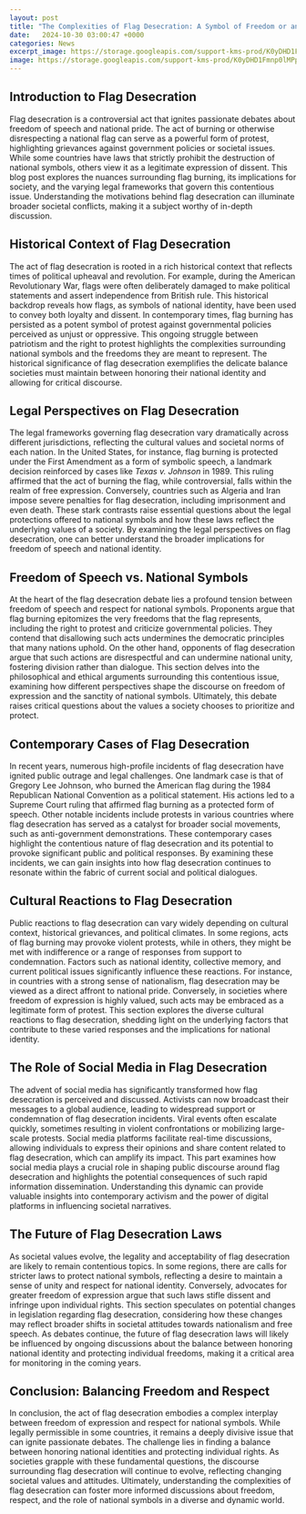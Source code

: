```yaml
---
layout: post
title: "The Complexities of Flag Desecration: A Symbol of Freedom or an Act of Defiance?"
date:   2024-10-30 03:00:47 +0000
categories: News
excerpt_image: https://storage.googleapis.com/support-kms-prod/K0yDHD1Fmnp0lMPptD9w4PiNV9IuJVHPdHz4
image: https://storage.googleapis.com/support-kms-prod/K0yDHD1Fmnp0lMPptD9w4PiNV9IuJVHPdHz4
---
```


## Introduction to Flag Desecration
Flag desecration is a controversial act that ignites passionate debates about freedom of speech and national pride. The act of burning or otherwise disrespecting a national flag can serve as a powerful form of protest, highlighting grievances against government policies or societal issues. While some countries have laws that strictly prohibit the destruction of national symbols, others view it as a legitimate expression of dissent. This blog post explores the nuances surrounding flag burning, its implications for society, and the varying legal frameworks that govern this contentious issue. Understanding the motivations behind flag desecration can illuminate broader societal conflicts, making it a subject worthy of in-depth discussion.
## Historical Context of Flag Desecration
The act of flag desecration is rooted in a rich historical context that reflects times of political upheaval and revolution. For example, during the American Revolutionary War, flags were often deliberately damaged to make political statements and assert independence from British rule. This historical backdrop reveals how flags, as symbols of national identity, have been used to convey both loyalty and dissent. In contemporary times, flag burning has persisted as a potent symbol of protest against governmental policies perceived as unjust or oppressive. This ongoing struggle between patriotism and the right to protest highlights the complexities surrounding national symbols and the freedoms they are meant to represent. The historical significance of flag desecration exemplifies the delicate balance societies must maintain between honoring their national identity and allowing for critical discourse.
## Legal Perspectives on Flag Desecration
The legal frameworks governing flag desecration vary dramatically across different jurisdictions, reflecting the cultural values and societal norms of each nation. In the United States, for instance, flag burning is protected under the First Amendment as a form of symbolic speech, a landmark decision reinforced by cases like *Texas v. Johnson* in 1989. This ruling affirmed that the act of burning the flag, while controversial, falls within the realm of free expression. Conversely, countries such as Algeria and Iran impose severe penalties for flag desecration, including imprisonment and even death. These stark contrasts raise essential questions about the legal protections offered to national symbols and how these laws reflect the underlying values of a society. By examining the legal perspectives on flag desecration, one can better understand the broader implications for freedom of speech and national identity.
## Freedom of Speech vs. National Symbols
At the heart of the flag desecration debate lies a profound tension between freedom of speech and respect for national symbols. Proponents argue that flag burning epitomizes the very freedoms that the flag represents, including the right to protest and criticize governmental policies. They contend that disallowing such acts undermines the democratic principles that many nations uphold. On the other hand, opponents of flag desecration argue that such actions are disrespectful and can undermine national unity, fostering division rather than dialogue. This section delves into the philosophical and ethical arguments surrounding this contentious issue, examining how different perspectives shape the discourse on freedom of expression and the sanctity of national symbols. Ultimately, this debate raises critical questions about the values a society chooses to prioritize and protect.
## Contemporary Cases of Flag Desecration
In recent years, numerous high-profile incidents of flag desecration have ignited public outrage and legal challenges. One landmark case is that of Gregory Lee Johnson, who burned the American flag during the 1984 Republican National Convention as a political statement. His actions led to a Supreme Court ruling that affirmed flag burning as a protected form of speech. Other notable incidents include protests in various countries where flag desecration has served as a catalyst for broader social movements, such as anti-government demonstrations. These contemporary cases highlight the contentious nature of flag desecration and its potential to provoke significant public and political responses. By examining these incidents, we can gain insights into how flag desecration continues to resonate within the fabric of current social and political dialogues.
## Cultural Reactions to Flag Desecration
Public reactions to flag desecration can vary widely depending on cultural context, historical grievances, and political climates. In some regions, acts of flag burning may provoke violent protests, while in others, they might be met with indifference or a range of responses from support to condemnation. Factors such as national identity, collective memory, and current political issues significantly influence these reactions. For instance, in countries with a strong sense of nationalism, flag desecration may be viewed as a direct affront to national pride. Conversely, in societies where freedom of expression is highly valued, such acts may be embraced as a legitimate form of protest. This section explores the diverse cultural reactions to flag desecration, shedding light on the underlying factors that contribute to these varied responses and the implications for national identity.
## The Role of Social Media in Flag Desecration
The advent of social media has significantly transformed how flag desecration is perceived and discussed. Activists can now broadcast their messages to a global audience, leading to widespread support or condemnation of flag desecration incidents. Viral events often escalate quickly, sometimes resulting in violent confrontations or mobilizing large-scale protests. Social media platforms facilitate real-time discussions, allowing individuals to express their opinions and share content related to flag desecration, which can amplify its impact. This part examines how social media plays a crucial role in shaping public discourse around flag desecration and highlights the potential consequences of such rapid information dissemination. Understanding this dynamic can provide valuable insights into contemporary activism and the power of digital platforms in influencing societal narratives.
## The Future of Flag Desecration Laws
As societal values evolve, the legality and acceptability of flag desecration are likely to remain contentious topics. In some regions, there are calls for stricter laws to protect national symbols, reflecting a desire to maintain a sense of unity and respect for national identity. Conversely, advocates for greater freedom of expression argue that such laws stifle dissent and infringe upon individual rights. This section speculates on potential changes in legislation regarding flag desecration, considering how these changes may reflect broader shifts in societal attitudes towards nationalism and free speech. As debates continue, the future of flag desecration laws will likely be influenced by ongoing discussions about the balance between honoring national identity and protecting individual freedoms, making it a critical area for monitoring in the coming years.
## Conclusion: Balancing Freedom and Respect
In conclusion, the act of flag desecration embodies a complex interplay between freedom of expression and respect for national symbols. While legally permissible in some countries, it remains a deeply divisive issue that can ignite passionate debates. The challenge lies in finding a balance between honoring national identities and protecting individual rights. As societies grapple with these fundamental questions, the discourse surrounding flag desecration will continue to evolve, reflecting changing societal values and attitudes. Ultimately, understanding the complexities of flag desecration can foster more informed discussions about freedom, respect, and the role of national symbols in a diverse and dynamic world.